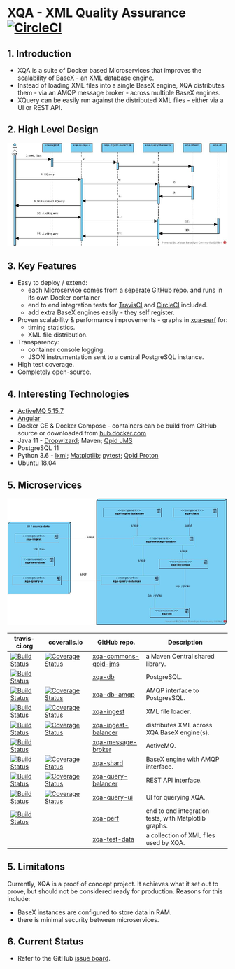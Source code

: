 # XQA - XML Quality Assurance [![CircleCI](https://circleci.com/gh/jameshnsears/xqa-documentation.svg?style=svg)](https://circleci.com/gh/jameshnsears/xqa-documentation)
## 1. Introduction
* XQA is a suite of Docker based Microservices that improves the scalability of [BaseX](http://basex.org/) - an XML database engine.
* Instead of loading XML files into a single BaseX engine, XQA distributes them - via an AMQP message broker - across multiple BaseX engines.
* XQuery can be easily run against the distributed XML files - either via a UI or REST API.

## 2. High Level Design
![High Level Design](uml/xqa-documentation/high-level-design.jpg)

## 3. Key Features
* Easy to deploy / extend:
    * each Microservice comes from a seperate GitHub repo. and runs in its own Docker container
    * end to end integration tests for [TravisCI](https://github.com/jameshnsears/xqa-perf/blob/master/.travis.yml) and [CircleCI](https://github.com/jameshnsears/xqa-documentation/blob/master/.circleci/config.yml) included.
    * add extra BaseX engines easily - they self register.
* Proven scalability & performance improvements - graphs in [xqa-perf](https://github.com/jameshnsears/xqa-perf) for:
    * timing statistics.
    * XML file distribution.
* Transparency:
    * container console logging.
    * JSON instrumentation sent to a central PostgreSQL instance.
* High test coverage.
* Completely open-source.

## 4. Interesting Technologies
* [ActiveMQ 5.15.7](http://activemq.apache.org/)
* [Angular](https://angular.io/)
* Docker CE & Docker Compose - containers can be build from GitHub source or downloaded from [hub.docker.com](https://hub.docker.com/)
* Java 11 - [Dropwizard](http://www.dropwizard.io/); Maven; [Qpid JMS](https://qpid.apache.org/components/jms/index.html)
* PostgreSQL 11
* Python 3.6 - [lxml](https://lxml.de/); [Matplotlib](https://matplotlib.org/); [pytest](https://docs.pytest.org/en/latest/); [Qpid Proton](https://qpid.apache.org/proton/)
* Ubuntu 18.04

## 5. Microservices
![microservices](uml/xqa-documentation/microservices.jpg)

| travis-ci.org | coveralls.io | GitHub repo. | Description |
| ------------- | ------------- | ------------- | ------------- |
| [![Build Status](https://travis-ci.org/jameshnsears/xqa-commons-qpid-jms.svg?branch=master)](https://travis-ci.org/jameshnsears/xqa-commons-qpid-jms) | [![Coverage Status](https://coveralls.io/repos/github/jameshnsears/xqa-commons-qpid-jms/badge.svg?branch=master)](https://coveralls.io/github/jameshnsears/xqa-commons-qpid-jms?branch=master) | [xqa-commons-qpid-jms](https://github.com/jameshnsears/xqa-commons-qpid-jms) | a Maven Central shared library. |
| [![Build Status](https://travis-ci.org/jameshnsears/xqa-db.svg?branch=master)](https://travis-ci.org/jameshnsears/xqa-db) |  | [xqa-db](https://github.com/jameshnsears/xqa-db) | PostgreSQL. |
| [![Build Status](https://travis-ci.org/jameshnsears/xqa-db-amqp.svg?branch=master)](https://travis-ci.org/jameshnsears/xqa-db-amqp) | [![Coverage Status](https://coveralls.io/repos/github/jameshnsears/xqa-db-amqp/badge.svg?branch=master)](https://coveralls.io/github/jameshnsears/xqa-db-amqp?branch=master) | [xqa-db-amqp](https://github.com/jameshnsears/xqa-db-amqp) | AMQP interface to PostgresSQL. |
| [![Build Status](https://travis-ci.org/jameshnsears/xqa-ingest.svg?branch=master)](https://travis-ci.org/jameshnsears/xqa-ingest) | [![Coverage Status](https://coveralls.io/repos/github/jameshnsears/xqa-ingest/badge.svg?branch=master)](https://coveralls.io/github/jameshnsears/xqa-ingest?branch=master) | [xqa-ingest](https://github.com/jameshnsears/xqa-ingest) | XML file loader. |
| [![Build Status](https://travis-ci.org/jameshnsears/xqa-ingest-balancer.svg?branch=master)](https://travis-ci.org/jameshnsears/xqa-ingest-balancer) | [![Coverage Status](https://coveralls.io/repos/github/jameshnsears/xqa-ingest-balancer/badge.svg?branch=master)](https://coveralls.io/github/jameshnsears/xqa-ingest-balancer?branch=master) | [xqa-ingest-balancer](https://github.com/jameshnsears/xqa-ingest-balancer) | distributes XML across XQA BaseX engine(s). |
| [![Build Status](https://travis-ci.org/jameshnsears/xqa-message-broker.svg?branch=master)](https://travis-ci.org/jameshnsears/xqa-message-broker) |  | [xqa-message-broker](https://github.com/jameshnsears/xqa-message-broker) | ActiveMQ. |
| [![Build Status](https://travis-ci.org/jameshnsears/xqa-shard.svg?branch=master)](https://travis-ci.org/jameshnsears/xqa-shard) | [![Coverage Status](https://coveralls.io/repos/github/jameshnsears/xqa-shard/badge.svg?branch=master)](https://coveralls.io/github/jameshnsears/xqa-shard?branch=master) | [xqa-shard](https://github.com/jameshnsears/xqa-shard) | BaseX engine with AMQP interface. |
| [![Build Status](https://travis-ci.org/jameshnsears/xqa-query-balancer.svg?branch=master)](https://travis-ci.org/jameshnsears/xqa-query-balancer) | [![Coverage Status](https://coveralls.io/repos/github/jameshnsears/xqa-query-balancer/badge.svg?branch=master)](https://coveralls.io/github/jameshnsears/xqa-query-balancer?branch=master) | [xqa-query-balancer](https://github.com/jameshnsears/xqa-query-balancer) | REST API interface. |
| [![Build Status](https://travis-ci.org/jameshnsears/xqa-query-ui.svg?branch=master)](https://travis-ci.org/jameshnsears/xqa-query-ui) | [![Coverage Status](https://coveralls.io/repos/github/jameshnsears/xqa-query-ui/badge.svg?branch=master)](https://coveralls.io/github/jameshnsears/xqa-query-ui?branch=master) | [xqa-query-ui](https://github.com/jameshnsears/xqa-query-ui) | UI for querying XQA. |
| [![Build Status](https://travis-ci.org/jameshnsears/xqa-perf.svg?branch=master)](https://travis-ci.org/jameshnsears/xqa-perf) |  | [xqa-perf](https://github.com/jameshnsears/xqa-perf) | end to end integration tests, with Matplotlib graphs. |
|  |  | [xqa-test-data](https://github.com/jameshnsears/xqa-test-data) | a collection of XML files used by XQA. |

## 5. Limitatons
Currently, XQA is a proof of concept project. It achieves what it set out to prove, but should not be considered ready for production. Reasons for this include:
* BaseX instances are configured to store data in RAM.
* there is minimal security between microservices. 

## 6. Current Status
* Refer to the GitHub [issue board](https://github.com/jameshnsears/xqa-documentation/projects/1).
